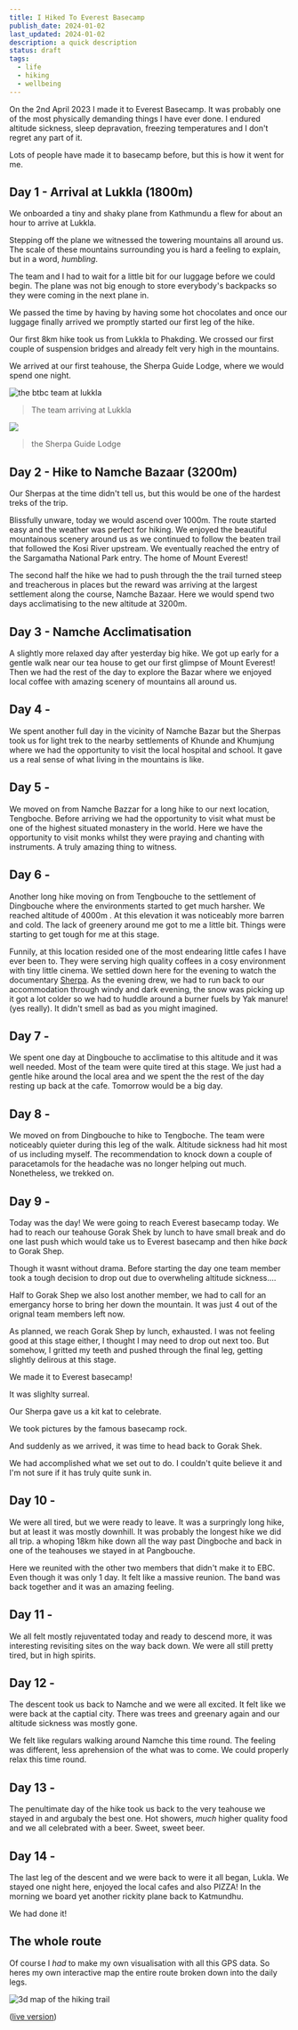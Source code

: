 ```yaml
---
title: I Hiked To Everest Basecamp
publish_date: 2024-01-02
last_updated: 2024-01-02
description: a quick description
status: draft
tags:
  - life
  - hiking
  - wellbeing
---
```

 On the 2nd April 2023 I made it to Everest Basecamp. It was probably one of the most physically demanding things I have ever done. I endured altitude sickness, sleep depravation, freezing temperatures and I don't regret any part of it.

Lots of people have made it to basecamp before, but this is how it went for me.  

## Day 1 - Arrival at Lukkla (1800m)

We onboarded a tiny and shaky plane from Kathmundu a flew for about an hour to arrive at Lukkla. 

Stepping off the plane we witnessed the towering mountains all around us. The scale of these mountains surrounding you is hard a feeling to explain, but in a word, _humbling_.

The team and I had to wait for a little bit for our luggage before we could begin. The plane was not big enough to store everybody's backpacks so they were coming in the next plane in.

We passed the time by having by having some hot chocolates and once our luggage finally arrived we promptly started our first leg of the hike. 

Our first 8km hike took us from Lukkla to Phakding.  We crossed our first couple of suspension bridges and already felt very high in the mountains. 

We arrived at our first teahouse, the Sherpa Guide Lodge, where we would spend one night.

![the btbc team at lukkla](attachments/GOPR0235.jpg) 
> The team arriving at Lukkla


![](20230406_142626.jpg)
> the Sherpa Guide Lodge

<div class="strava-embed-placeholder" data-embed-type="activity" data-embed-id="8773766993" data-style="standard"></div>


## Day 2 - Hike to Namche Bazaar (3200m)

Our Sherpas at the time didn't tell us, but this would be one of the hardest treks of the trip.  

Blissfully unware, today we would ascend over 1000m. The route started easy and the weather was perfect for hiking. We enjoyed the beautiful mountainous scenery around us as we continued to follow the beaten trail that followed the Kosi River upstream. We eventually reached the entry of the Sargamatha National Park entry. The home of Mount Everest!

The second half the hike we had to push through the the trail turned steep and treacherous in places but the reward was arriving at the largest settlement along the course, Namche Bazaar. Here we would spend two days acclimatising to the new altitude at 3200m.
  

<div class="strava-embed-placeholder" data-embed-type="activity" data-embed-id="8779392541" data-style="standard"></div>

  

## Day 3 - Namche Acclimatisation

A slightly more relaxed day after yesterday big hike. We got up early for a gentle walk near our tea house to get our first glimpse of Mount Everest! Then we had the rest of the day to explore the Bazar where we enjoyed local coffee with amazing scenery of mountains all around us.

<div class="strava-embed-placeholder" data-embed-type="activity" data-embed-id="8783863155" data-style="standard"></div>

  

## Day 4 -

We spent another full day  in the vicinity of Namche Bazar but the Sherpas took us for  light trek  to the nearby settlements of Khunde and Khumjung where we had the opportunity to visit the local hospital and school. It gave us a real sense of what living in the mountains is like.
  

<div class="strava-embed-placeholder" data-embed-type="activity" data-embed-id="8784362504" data-style="standard"></div>

<div class="strava-embed-placeholder" data-embed-type="activity" data-embed-id="8789974770" data-style="standard"></div>  

<div class="strava-embed-placeholder" data-embed-type="activity" data-embed-id="8789975194" data-style="standard"></div>


## Day 5 -

We moved on from Namche Bazzar for a long hike to our next location, Tengboche. Before arriving we had the opportunity to visit what must be one of the highest situated monastery in the world. Here we have the opportunity to visit monks whilst they were praying and chanting with instruments. A truly amazing thing to witness.

<div class="strava-embed-placeholder" data-embed-type="activity" data-embed-id="8800868630" data-style="standard"></div>

  
## Day 6 -

Another long hike moving on from Tengbouche to the settlement of Dingbouche where the environments started to get much harsher. We reached altitude of 4000m . At this elevation it was noticeably more barren and cold. The lack of greenery around me got to me a little bit. Things were starting to get tough for me at this stage. 

Funnily, at this location resided one of the most endearing little cafes I have ever been  to. They were serving high quality coffees in a cosy environment with tiny little cinema. We settled down here for the evening to watch the documentary  [Sherpa](https://en.wikipedia.org/wiki/Sherpa_(film)). As the evening drew, we had to run back to our accommodation through windy and dark evening, the snow was picking up it got a lot colder so we had to huddle around a burner fuels by Yak manure! (yes really). It didn't smell as bad as you might imagined.

<div class="strava-embed-placeholder" data-embed-type="activity" data-embed-id="8801937278" data-style="standard"></div>

## Day 7 -

We spent one day at Dingbouche to acclimatise to this altitude and it was well needed. Most of the team were quite tired at this stage. We just had a gentle hike around the local area and we spent the the rest of the day resting up back at the cafe. Tomorrow would be a big day.
  
<div class="strava-embed-placeholder" data-embed-type="activity" data-embed-id="8806491990" data-style="standard"></div>

  
## Day 8 -

  We moved on from Dingbouche to hike to Tengboche. The team were noticeably quieter during this leg of the walk. Altitude sickness had hit most of us including myself. The recommendation to knock down a couple of paracetamols for the headache was no longer helping out much. Nonetheless, we trekked on.   

<div class="strava-embed-placeholder" data-embed-type="activity" data-embed-id="8811609867" data-style="standard"></div>


## Day 9 - 

Today was the day! We were going to reach Everest basecamp today. We had to reach our  teahouse Gorak Shek by lunch to have small break and do one last push which would take us to Everest basecamp and then hike _back_ to Gorak Shep.

Though it wasnt without drama. Before starting the day  one team member   took a tough decision to drop out due to  overwheling altitude sickness....

Half to Gorak Shep we also lost another member, we had to call for an emergancy horse to bring her down the mountain.  It was just 4 out of the orignal team members left now. 

As planned, we reach Gorak Shep by lunch, exhausted. I was not feeling good at this stage either, I thought I may need to drop out next too. But somehow, I gritted my teeth and pushed through the final leg, getting slightly delirous at this stage. 

We made it to Everest basecamp!

It was slighlty surreal.

Our Sherpa gave us a kit kat to celebrate.

We took pictures by the famous basecamp rock.

And suddenly as we arrived, it was time to head back to Gorak Shek.

We had accomplished what we set out to do. I couldn't quite believe it and I'm not sure if it has truly quite sunk in.

<div class="strava-embed-placeholder" data-embed-type="activity" data-embed-id="8852888942" data-style="standard"></div>

<div class="strava-embed-placeholder" data-embed-type="activity" data-embed-id="8819257607" data-style="standard"></div>

## Day 10 -

We were all tired, but we were ready to leave.  It was a surpringly long hike, but at least it was mostly downhill. It was probably the longest hike we did all trip. a whoping 18km hike down all the way past Dingboche and back in one of the teahouses we stayed in at Pangbouche. 

Here we reunited with the other two members that didn't make it to EBC. Even though it  was only 1 day. It felt like a massive reunion. The band was back together and it was an amazing feeling.

<div class="strava-embed-placeholder" data-embed-type="activity" data-embed-id="8824344017" data-style="standard"></div>

  

## Day 11 -

We all felt mostly rejuventated today and ready to descend more, it was interesting revisiting sites on the way back down. We were all still pretty tired, but in high spirits.
  

<div class="strava-embed-placeholder" data-embed-type="activity" data-embed-id="8829287149" data-style="standard"></div>

  

## Day 12 -

The descent took us back to Namche and we were all excited. It felt like we were back at the captial city. There was trees and greenary again and our altitude sickness was mostly gone. 

We felt like regulars walking around Namche this time round. The feeling was different, less aprehension of the what was to come. We could properly relax this time round.

<div class="strava-embed-placeholder" data-embed-type="activity" data-embed-id="8835095144" data-style="standard"></div>

  

## Day 13 -

  The penultimate day of the hike took us back to the very teahouse we stayed in and argubaly the best one. Hot showers, _much_ higher quality food and we all celebrated with a beer. Sweet, sweet beer.
  

<div class="strava-embed-placeholder" data-embed-type="activity" data-embed-id="8841006070" data-style="standard"></div>

  

## Day 14 -

The last leg of the descent and we were back to were it all began, Lukla. We stayed one night here, enjoyed the local cafes and also PIZZA! In the morning we board yet another rickity plane back to Katmundhu.

We had done it!  

<div class="strava-embed-placeholder" data-embed-type="activity" data-embed-id="8845817389" data-style="standard"></div>

    

## The whole route

  

Of course I _had_ to make my own visualisation with all this GPS data. So heres my own interactive map the entire route broken down into the daily legs.

![3d map of the hiking trail](attachments/interative-hike-map.gif)


([live version](https://btbc-2023-data-viz.vercel.app/))

  

<script defer src="https://strava-embeds.com/embed.js"></script>
